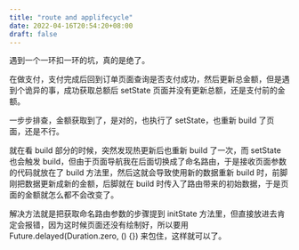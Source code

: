 ```yaml
---
title: "route and applifecycle"
date: 2022-04-16T20:54:20+08:00
draft: false
---
```


遇到一个一环扣一环的坑，真的是绝了。

在做支付，支付完成后回到订单页面查询是否支付成功，然后更新总金额，但是遇到个诡异的事，成功获取总额后 setState 页面并没有更新总额，还是支付前的金额。

一步步排查，金额获取到了，是对的，也执行了 setState，也重新 build 了页面，还是不行。

就在看 build 部分的时候，突然发现热更新后也重新 build 了一次，而 setState 也会触发 build，但由于页面导航我在后面切换成了命名路由，于是接收页面参数的代码就放在了 build 方法里，然后这就会导致使用新的数据重新 build 时，前脚刚把数据更新成新的金额，后脚就在 build 时传入了路由带来的初始数据，于是页面的金额就怎么都不会改变了。

解决方法就是把获取命名路由参数的步骤提到 initState 方法里，但直接放进去肯定会报错，因为这时候页面还没有绘制好，所以要用 Future.delayed(Duration.zero, () {}) 来包住，这样就可以了。